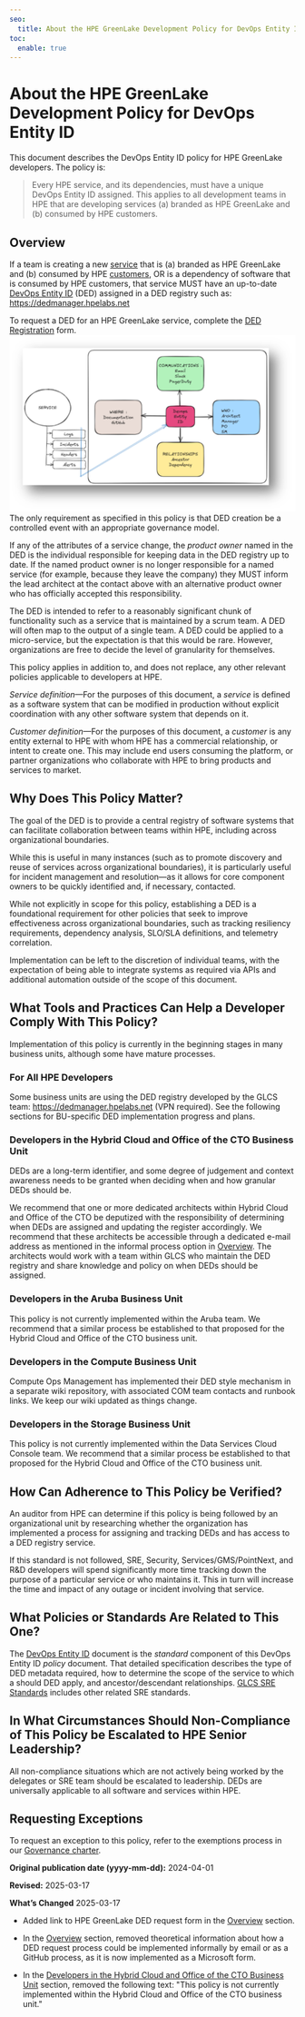 ```yaml
---
seo:
  title: About the HPE GreenLake Development Policy for DevOps Entity ID | HPE GreenLake Platform
toc:
  enable: true
---
```


# About the HPE GreenLake Development Policy for DevOps Entity ID

This document describes the DevOps Entity ID policy for HPE GreenLake developers. The policy is:

> Every HPE service, and its dependencies, must have a unique DevOps Entity ID assigned. This applies to all development teams in HPE that are developing services (a) branded as HPE GreenLake and (b) consumed by HPE customers.

## Overview

If a team is creating a new [service](#def-Service) that is (a) branded as HPE GreenLake and (b) consumed by HPE [customers](#def-Customer), OR is a dependency of software that is consumed by HPE customers, that service MUST have an up-to-date [DevOps Entity ID](../other/glcs-sre/devopsentityid.md) (DED) assigned in a DED registry such as: <https://dedmanager.hpelabs.net>

To request a DED for an HPE GreenLake service, complete the [DED Registration](https://forms.office.com/r/ESfPYy8je1) form.
![Relationship of DevOps Entity ID to communications, storage location, persons involved, and ancestor/dependency relationships.](images/devopsentityid-diagram.png)
The only requirement as specified in this policy is that DED creation be a controlled event with an appropriate governance model.

If any of the attributes of a service change, the *product owner* named in the DED is the individual responsible for keeping data in the DED registry up to date. If the named product owner is no longer responsible for a named service (for example, because they leave the company) they MUST inform the lead architect at the contact above with an alternative product owner who has officially accepted this responsibility.

The DED is intended to refer to a reasonably significant chunk of functionality such as a service that is maintained by a scrum team. A DED will often map to the output of a single team. A DED could be applied to a micro-service, but the expectation is that this would be rare. However, organizations are free to decide the level of granularity for themselves.

This policy applies in addition to, and does not replace, any other relevant policies applicable to developers at HPE.

*Service definition*<a name="def-Service"></a>—For the purposes of this document, a *service* is defined as a software system that can be modified in production without explicit coordination with any other software system that depends on it.

*Customer definition*<a name="def-Customer"></a>—For the purposes of this document, a *customer* is any entity external to HPE with whom HPE has a commercial relationship, or intent to create one. This may include end users consuming the platform, or partner organizations who collaborate with HPE to bring products and services to market.

## Why Does This Policy Matter?

The goal of the DED is to provide a central registry of software systems that can facilitate collaboration between teams within HPE, including across organizational boundaries.

While this is useful in many instances (such as to promote discovery and reuse of services across organizational boundaries), it is particularly useful for incident management and resolution—as it allows for core component owners to be quickly identified and, if necessary, contacted.

While not explicitly in scope for this policy, establishing a DED is a foundational requirement for other policies that seek to improve effectiveness across organizational boundaries, such as tracking resiliency requirements, dependency analysis, SLO/SLA definitions, and telemetry correlation.

Implementation can be left to the discretion of individual teams, with the expectation of being able to integrate systems as required via APIs and additional automation outside of the scope of this document.

## What Tools and Practices Can Help a Developer Comply With This Policy?

Implementation of this policy is currently in the beginning stages in many business units, although some have mature processes.

### For All HPE Developers

Some business units are using the DED registry developed by the GLCS team: <https://dedmanager.hpelabs.net> (VPN required). See the following sections for BU-specific DED implementation progress and plans.

### Developers in the Hybrid Cloud and Office of the CTO Business Unit

DEDs are a long-term identifier, and some degree of judgement and context awareness needs to be granted when deciding when and how granular DEDs should be.

We recommend that one or more dedicated architects within Hybrid Cloud and Office of the CTO be deputized with the responsibility of determining when DEDs are assigned and updating the register accordingly. We recommend that these architects be accessible through a dedicated e-mail address as mentioned in the informal process option in [Overview](#overview). The architects would work with a team within GLCS who maintain the DED registry and share knowledge and policy on when DEDs should be assigned.

### Developers in the Aruba Business Unit

This policy is not currently implemented within the Aruba team. We recommend that a similar process be established to that proposed for the Hybrid Cloud and Office of the CTO business unit.

### Developers in the Compute Business Unit

Compute Ops Management has implemented their DED style mechanism in a separate wiki repository, with associated COM team contacts and runbook links. We keep our wiki updated as things change.

### Developers in the Storage Business Unit

This policy is not currently implemented within the Data Services Cloud Console team. We recommend that a similar process be established to that proposed for the Hybrid Cloud and Office of the CTO business unit.

## How Can Adherence to This Policy be Verified?

An auditor from HPE can determine if this policy is being followed by an organizational unit by researching whether the organization has implemented a process for assigning and tracking DEDs and has access to a DED registry service.

If this standard is not followed, SRE, Security, Services/GMS/PointNext, and R&D developers will spend significantly more time tracking down the purpose of a particular service or who maintains it. This in turn will increase the time and impact of any outage or incident involving that service.

## What Policies or Standards Are Related to This One?

The [DevOps Entity ID](../other/glcs-sre/devopsentityid.md) document is the *standard* component of this DevOps Entity ID *policy* document. That detailed specification describes the type of DED metadata required, how to determine the scope of the service to which a should DED apply, and ancestor/descendant relationships. [GLCS SRE Standards](../other/glcs-sre/index.md) includes other related SRE standards.

## In What Circumstances Should Non-Compliance of This Policy be Escalated to HPE Senior Leadership?

All non-compliance situations which are not actively being worked by the delegates or SRE team should be escalated to leadership. DEDs are universally applicable to all software and services within HPE.

## Requesting Exceptions

To request an exception to this policy, refer to the exemptions process in our [Governance charter](../governance/index.md#audit-exemptions-to-policies).

**Original publication date (yyyy-mm-dd):** 2024-04-01

**Revised:** 2025-03-17

**What’s Changed** 2025-03-17

* Added link to HPE GreenLake DED request form in the [Overview](#overview) section.

* In the [Overview](#overview) section, removed theoretical information about how a DED request process could be implemented informally by email or as a GitHub process, as it is now implemented as a Microsoft form.

* In the [Developers in the Hybrid Cloud and Office of the CTO Business Unit](#developers-in-the-hybrid-cloud-and-office-of-the-cto-business-unit) section, removed the following text: "This policy is not currently implemented within the Hybrid Cloud and Office of the CTO business unit."
